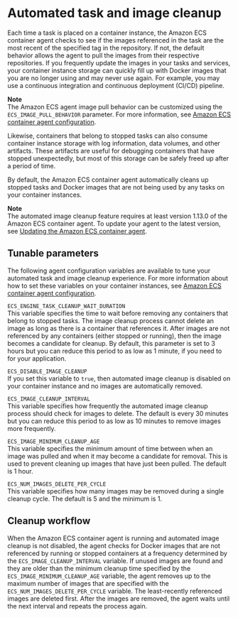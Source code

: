 # Automated task and image cleanup<a name="automated_image_cleanup"></a>

Each time a task is placed on a container instance, the Amazon ECS container agent checks to see if the images referenced in the task are the most recent of the specified tag in the repository\. If not, the default behavior allows the agent to pull the images from their respective repositories\. If you frequently update the images in your tasks and services, your container instance storage can quickly fill up with Docker images that you are no longer using and may never use again\. For example, you may use a continuous integration and continuous deployment \(CI/CD\) pipeline\.

**Note**  
The Amazon ECS agent image pull behavior can be customized using the `ECS_IMAGE_PULL_BEHAVIOR` parameter\. For more information, see [Amazon ECS container agent configuration](ecs-agent-config.md)\.

Likewise, containers that belong to stopped tasks can also consume container instance storage with log information, data volumes, and other artifacts\. These artifacts are useful for debugging containers that have stopped unexpectedly, but most of this storage can be safely freed up after a period of time\. 

By default, the Amazon ECS container agent automatically cleans up stopped tasks and Docker images that are not being used by any tasks on your container instances\.

**Note**  
The automated image cleanup feature requires at least version 1\.13\.0 of the Amazon ECS container agent\. To update your agent to the latest version, see [Updating the Amazon ECS container agent](ecs-agent-update.md)\.

## Tunable parameters<a name="automated_image_cleanup_parameters"></a>

The following agent configuration variables are available to tune your automated task and image cleanup experience\. For more information about how to set these variables on your container instances, see [Amazon ECS container agent configuration](ecs-agent-config.md)\.

`ECS_ENGINE_TASK_CLEANUP_WAIT_DURATION`  
This variable specifies the time to wait before removing any containers that belong to stopped tasks\. The image cleanup process cannot delete an image as long as there is a container that references it\. After images are not referenced by any containers \(either stopped or running\), then the image becomes a candidate for cleanup\. By default, this parameter is set to 3 hours but you can reduce this period to as low as 1 minute, if you need to for your application\.

`ECS_DISABLE_IMAGE_CLEANUP`  
If you set this variable to `true`, then automated image cleanup is disabled on your container instance and no images are automatically removed\.

`ECS_IMAGE_CLEANUP_INTERVAL`  
This variable specifies how frequently the automated image cleanup process should check for images to delete\. The default is every 30 minutes but you can reduce this period to as low as 10 minutes to remove images more frequently\.

`ECS_IMAGE_MINIMUM_CLEANUP_AGE`  
This variable specifies the minimum amount of time between when an image was pulled and when it may become a candidate for removal\. This is used to prevent cleaning up images that have just been pulled\. The default is 1 hour\.

`ECS_NUM_IMAGES_DELETE_PER_CYCLE`  
This variable specifies how many images may be removed during a single cleanup cycle\. The default is 5 and the minimum is 1\.

## Cleanup workflow<a name="automated_image_cleanup_operation"></a>

When the Amazon ECS container agent is running and automated image cleanup is not disabled, the agent checks for Docker images that are not referenced by running or stopped containers at a frequency determined by the `ECS_IMAGE_CLEANUP_INTERVAL` variable\. If unused images are found and they are older than the minimum cleanup time specified by the `ECS_IMAGE_MINIMUM_CLEANUP_AGE` variable, the agent removes up to the maximum number of images that are specified with the `ECS_NUM_IMAGES_DELETE_PER_CYCLE` variable\. The least\-recently referenced images are deleted first\. After the images are removed, the agent waits until the next interval and repeats the process again\.